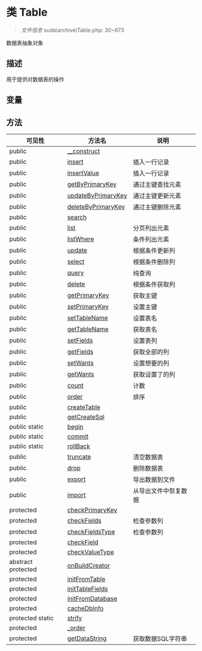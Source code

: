 #  类 Table

> *文件信息* suda\archive\Table.php: 30~673

数据表抽象对象

## 描述

用于提供对数据表的操作



## 变量


## 方法


| 可见性 | 方法名 | 说明 |
|--------|-------|------|
| public |[__construct](Table/__construct.md) |  |
| public |[insert](Table/insert.md) | 插入一行记录 |
| public |[insertValue](Table/insertValue.md) | 插入一行记录 |
| public |[getByPrimaryKey](Table/getByPrimaryKey.md) | 通过主键查找元素 |
| public |[updateByPrimaryKey](Table/updateByPrimaryKey.md) | 通过主键更新元素 |
| public |[deleteByPrimaryKey](Table/deleteByPrimaryKey.md) | 通过主键删除元素 |
| public |[search](Table/search.md) |  |
| public |[list](Table/list.md) | 分页列出元素 |
| public |[listWhere](Table/listWhere.md) | 条件列出元素 |
| public |[update](Table/update.md) | 根据条件更新列 |
| public |[select](Table/select.md) | 根据条件删除列 |
| public |[query](Table/query.md) | 纯查询 |
| public |[delete](Table/delete.md) | 根据条件获取列 |
| public |[getPrimaryKey](Table/getPrimaryKey.md) | 获取主键 |
| public |[setPrimaryKey](Table/setPrimaryKey.md) | 设置主键 |
| public |[setTableName](Table/setTableName.md) | 设置表名 |
| public |[getTableName](Table/getTableName.md) | 获取表名 |
| public |[setFields](Table/setFields.md) | 设置表列 |
| public |[getFields](Table/getFields.md) | 获取全部的列 |
| public |[setWants](Table/setWants.md) | 设置想要的列 |
| public |[getWants](Table/getWants.md) | 获取设置了的列 |
| public |[count](Table/count.md) | 计数 |
| public |[order](Table/order.md) | 排序 |
| public |[createTable](Table/createTable.md) |  |
| public |[getCreateSql](Table/getCreateSql.md) |  |
| public static|[begin](Table/begin.md) |  |
| public static|[commit](Table/commit.md) |  |
| public static|[rollBack](Table/rollBack.md) |  |
| public |[truncate](Table/truncate.md) | 清空数据表 |
| public |[drop](Table/drop.md) | 删除数据表 |
| public |[export](Table/export.md) | 导出数据到文件 |
| public |[import](Table/import.md) | 从导出文件中恢复数据 |
| protected |[checkPrimaryKey](Table/checkPrimaryKey.md) |  |
| protected |[checkFields](Table/checkFields.md) | 检查参数列 |
| protected |[checkFieldsType](Table/checkFieldsType.md) | 检查参数列 |
| protected |[checkField](Table/checkField.md) |  |
| protected |[checkValueType](Table/checkValueType.md) |  |
|abstract protected |[onBuildCreator](Table/onBuildCreator.md) |  |
| protected |[initFromTable](Table/initFromTable.md) |  |
| protected |[initTableFields](Table/initTableFields.md) |  |
| protected |[initFromDatabase](Table/initFromDatabase.md) |  |
| protected |[cacheDbInfo](Table/cacheDbInfo.md) |  |
| protected static|[strify](Table/strify.md) |  |
| protected |[_order](Table/_order.md) |  |
| protected |[getDataString](Table/getDataString.md) | 获取数据SQL字符串 |
